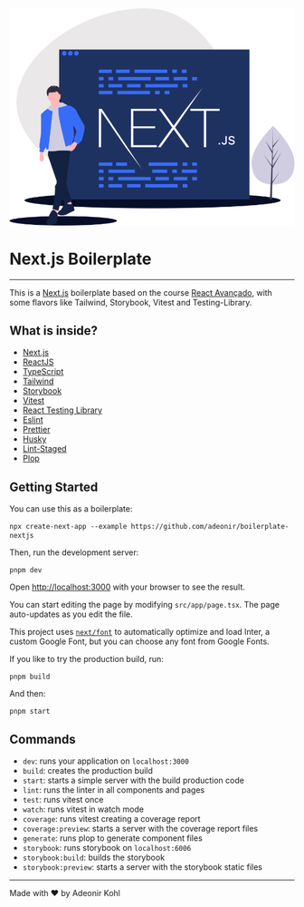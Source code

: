 <center>
  <img src=".github/assets/hero-illustration.svg" alt="A developer walking and a screen with the text NextJS" />
</center>

# Next.js Boilerplate

---

This is a [Next.js](https://nextjs.org/) boilerplate based on the course [React Avançado](https://reactavancado.com.br), with some flavors like Tailwind, Storybook, Vitest and Testing-Library.

## What is inside?

- [Next.js](https://nextjs.org/)
- [ReactJS](https://reactjs.org/)
- [TypeScript](https://www.typescriptlang.org/)
- [Tailwind](https://tailwindcss.com/)
- [Storybook](https://storybook.js.org/)
- [Vitest](https://vitest.dev/)
- [React Testing Library](https://testing-library.com/docs/react-testing-library/intro)
- [Eslint](https://eslint.org/)
- [Prettier](https://prettier.io/)
- [Husky](https://github.com/typicode/husky)
- [Lint-Staged](https://github.com/okonet/lint-staged)
- [Plop](https://plopjs.com/)

## Getting Started

You can use this as a boilerplate:

```
npx create-next-app --example https://github.com/adeonir/boilerplate-nextjs
```

Then, run the development server:

```
pnpm dev
```

Open [http://localhost:3000](http://localhost:3000) with your browser to see the result.

You can start editing the page by modifying `src/app/page.tsx`. The page auto-updates as you edit the file.

This project uses [`next/font`](https://nextjs.org/docs/basic-features/font-optimization) to automatically optimize and load Inter, a custom Google Font, but you can choose any font from Google Fonts.

If you like to try the production build, run:

```
pnpm build
```

And then:

```
pnpm start
```

## Commands

- `dev`: runs your application on `localhost:3000`
- `build`: creates the production build
- `start`: starts a simple server with the build production code
- `lint`: runs the linter in all components and pages
- `test`: runs vitest once
- `watch`: runs vitest in watch mode
- `coverage`: runs vitest creating a coverage report
- `coverage:preview`: starts a server with the coverage report files
- `generate`: runs plop to generate component files
- `storybook`: runs storybook on `localhost:6006`
- `storybook:build`: builds the storybook
- `storybook:preview`: starts a server with the storybook static files

---

Made with ♥️ by Adeonir Kohl
